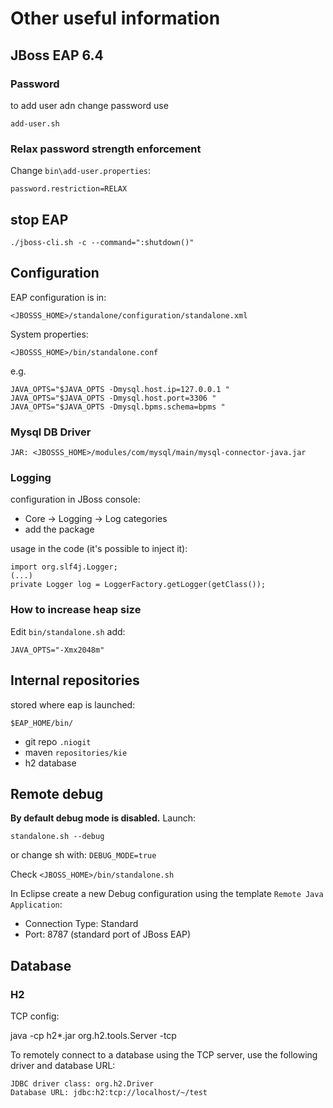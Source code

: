 Other useful information
========================

## JBoss EAP 6.4

### Password
to add user adn change password use

    add-user.sh

### Relax password strength enforcement

Change `bin\add-user.properties`:

    password.restriction=RELAX

## stop EAP

    ./jboss-cli.sh -c --command=":shutdown()"

## Configuration

EAP configuration is in:

    <JBOSSS_HOME>/standalone/configuration/standalone.xml


System properties:

    <JBOSSS_HOME>/bin/standalone.conf

e.g.

    JAVA_OPTS="$JAVA_OPTS -Dmysql.host.ip=127.0.0.1 "
    JAVA_OPTS="$JAVA_OPTS -Dmysql.host.port=3306 "
    JAVA_OPTS="$JAVA_OPTS -Dmysql.bpms.schema=bpms "

### Mysql DB Driver

    JAR: <JBOSSS_HOME>/modules/com/mysql/main/mysql-connector-java.jar

### Logging

configuration in JBoss console:

- Core -> Logging -> Log categories
- add the package

usage in the code (it's possible to inject it):

    import org.slf4j.Logger;
    (...)
    private Logger log = LoggerFactory.getLogger(getClass());

### How to increase heap size

Edit `bin/standalone.sh` add:

    JAVA_OPTS="-Xmx2048m"


## Internal repositories

stored where eap is launched:

    $EAP_HOME/bin/

- git repo `.niogit`
- maven `repositories/kie`
- h2 database

## Remote debug
**By default debug mode is disabled.**
Launch:

    standalone.sh --debug

or change sh with: `DEBUG_MODE=true`

Check `<JBOSS_HOME>/bin/standalone.sh`

In Eclipse create a new Debug configuration using the template `Remote Java Application`:

- Connection Type: Standard
- Port: 8787 (standard port of JBoss EAP)

## Database

### H2

TCP config:

java -cp h2*.jar org.h2.tools.Server -tcp

To remotely connect to a database using the TCP server, use the following driver and database URL:

    JDBC driver class: org.h2.Driver
    Database URL: jdbc:h2:tcp://localhost/~/test 
